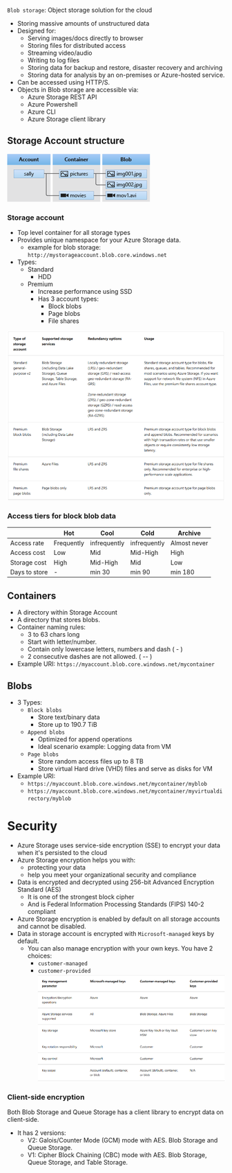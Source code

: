 `Blob storage`: Object storage solution for the cloud
- Storing massive amounts of unstructured data
- Designed for:
  - Serving images/docs directly to browser
  - Storing files for distributed access
  - Streaming video/audio
  - Writing to log files
  - Storing data for backup and restore, disaster recovery and archiving
  - Storing data for analysis by an on-premises or Azure-hosted service.
- Can be accessed using HTTP/S.
- Objects in Blob storage are accessible via:
  - Azure Storage REST API
  - Azure Powershell
  - Azure CLI
  - Azure Storage client library

## Storage Account structure
![img.png](../../images/img17.png)


### Storage account
- Top level container for all storage types
- Provides unique namespace for your Azure Storage data.
  - example for blob storage: `http://mystorageaccount.blob.core.windows.net`
- Types:
  - Standard
    - HDD
  - Premium
    - Increase performance using SSD
    - Has 3 account types:
      - Block blobs
      - Page blobs
      - File shares
      
![img.png](../../images/img16.png)

### Access tiers for block blob data

|               | Hot        | Cool         | Cold         | Archive      |
|---------------|------------|--------------|--------------|--------------|
| Access rate   | Frequently | infrequently | infrequently | Almost never |
| Access cost   | Low        | Mid          | Mid-High     | High         |
| Storage cost  | High       | Mid-High     | Mid          | Low          |
| Days to store | -          | min 30       | min 90       | min 180      |

## Containers
- A directory within Storage Account
- A directory that stores blobs.
- Container naming rules:
  - 3 to 63 chars long
  - Start with letter/number. 
  - Contain only lowercase letters, numbers and dash ( - )
  - 2 consecutive dashes are not allowed. ( -- )
- Example URI: `https://myaccount.blob.core.windows.net/mycontainer`

## Blobs
- 3 Types:
  - `Block blobs`
    - Store text/binary data
    - Store up to 190.7 TiB
  - `Append blobs`
    - Optimized for append operations
    - Ideal scenario example: Logging data from VM
  - `Page blobs`
    - Store random access files up to 8 TB
    - Store virtual Hard drive (VHD) files and serve as disks for VM
- Example URI:
  - `https://myaccount.blob.core.windows.net/mycontainer/myblob`
  - `https://myaccount.blob.core.windows.net/mycontainer/myvirtualdirectory/myblob`

# Security
- Azure Storage uses service-side encryption (SSE) to encrypt your data when it's persisted to the cloud
 - Azure Storage encryption helps you with:
   - protecting your data
   - help you meet your organizational security and compliance
- Data is encrypted and decrypted using 256-bit Advanced Encryption Standard (AES)
    - It is one of the strongest block cipher
    - And is Federal Information Processing Standards (FIPS) 140-2 compliant
- Azure Storage encryption is enabled by default on all storage accounts and cannot be disabled.
- Data in storage account is encrypted with `Microsoft-managed` keys by default.
  - You can also manage encryption with your own keys. You have 2 choices:
    - `customer-managed`
    - `customer-provided`
  ![img.png](../../images/img18.png)
    
### Client-side encryption
Both Blob Storage and Queue Storage has a client library to encrypt data on client-side.
- It has 2 versions:
  - V2: Galois/Counter Mode (GCM) mode with AES. Blob Storage and Queue Storage.
  - V1: Cipher Block Chaining (CBC) mode with AES. Blob Storage, Queue Storage, and Table Storage.
